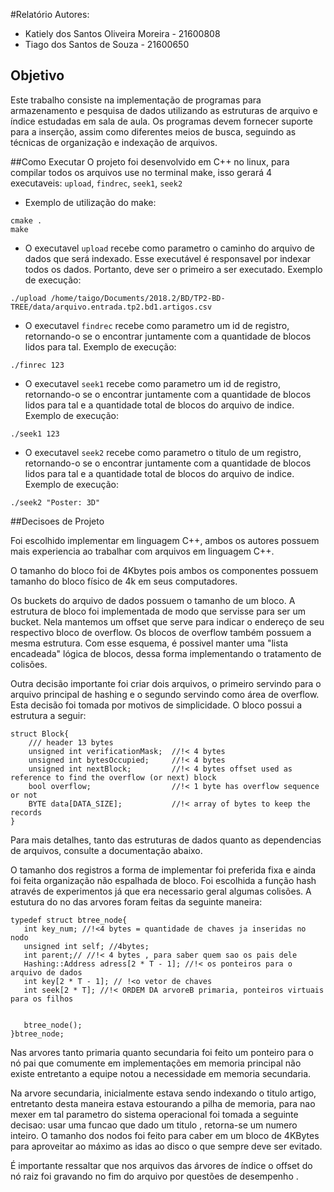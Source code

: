 #Relatório
Autores:
 * Katiely dos Santos Oliveira Moreira - 21600808
 * Tiago dos Santos de Souza - 21600650
## Objetivo
Este trabalho consiste na implementação de programas para armazenamento e pesquisa de dados utilizando as estruturas de arquivo e índice estudadas em sala de aula. Os programas devem fornecer suporte para a inserção, assim como diferentes meios de busca, seguindo as técnicas  de organização e indexação de arquivos.

##Como Executar
O projeto foi desenvolvido em C++ no linux, para compilar todos os arquivos use no terminal make, 
isso gerará 4 executaveis: `upload`, `findrec`, `seek1`, `seek2`

 * Exemplo de utilização do make:
 ```
 cmake .
 make
 ```

 * O executavel `upload` recebe como parametro o caminho do arquivo de dados que será indexado.
Esse executável é responsavel por indexar todos os dados. Portanto, deve ser o primeiro a ser executado. Exemplo de execução:
``` 
./upload /home/taigo/Documents/2018.2/BD/TP2-BD-TREE/data/arquivo.entrada.tp2.bd1.artigos.csv

```

 * O executavel `findrec` recebe como parametro um id de registro, retornando-o se o encontrar juntamente com a quantidade de blocos lidos para tal. Exemplo de execução:
``` 
./finrec 123

```

* O executavel `seek1` recebe como parametro um id de registro, retornando-o se o encontrar juntamente com a quantidade de blocos lidos para tal e a quantidade total de blocos do arquivo de indice. Exemplo de execução:
``` 
./seek1 123

```

* O executavel `seek2` recebe como parametro o titulo de um registro, retornando-o se o encontrar juntamente com a quantidade de blocos lidos para tal e a quantidade total de blocos do arquivo de indice. Exemplo de execução:
``` 
./seek2 "Poster: 3D"

```
 

##Decisoes de Projeto

Foi escolhido implementar em linguagem C++, ambos os autores possuem mais experiencia ao trabalhar com arquivos em linguagem C++.
 
O tamanho do bloco foi de 4Kbytes pois ambos os componentes possuem tamanho do bloco físico de 4k em seus computadores.

Os buckets do arquivo de dados possuem o tamanho de um bloco. A estrutura de bloco foi implementada de modo que servisse para ser um bucket.
Nela mantemos um offset que serve para indicar o endereço de seu respectivo bloco de overflow. Os blocos de overflow também possuem a mesma estrutura.
Com esse esquema, é possivel manter uma "lista encadeada" lógica de blocos, dessa forma implementando o tratamento de colisões.

Outra decisão importante foi criar dois arquivos, o primeiro servindo para o arquivo principal de hashing e o segundo servindo como área de overflow. Esta decisão foi tomada por motivos de simplicidade.
O bloco possui a estrutura a seguir:
```
struct Block{
    /// header 13 bytes
    unsigned int verificationMask;  //!< 4 bytes
    unsigned int bytesOccupied;     //!< 4 bytes
    unsigned int nextBlock;         //!< 4 bytes offset used as reference to find the overflow (or next) block
    bool overflow;                  //!< 1 byte has overflow sequence or not
    BYTE data[DATA_SIZE];           //!< array of bytes to keep the records
}
```

Para mais detalhes, tanto das estruturas de dados quanto as dependencias de arquivos, consulte a documentação abaixo.
 
O tamanho dos registros a forma de implementar foi preferida fixa e ainda foi feita organização não espalhada de bloco.
 Foi escolhida a função hash através de experimentos já que era necessario geral algumas colisões.
 A estutura do no das arvores foram feitas da seguinte maneira:
 ```
 typedef struct btree_node{
    int key_num; //!<4 bytes = quantidade de chaves ja inseridas no nodo
    unsigned int self; //4bytes;
    int parent;// //!< 4 bytes , para saber quem sao os pais dele
    Hashing::Address adress[2 * T - 1]; //!< os ponteiros para o arquivo de dados
    int key[2 * T - 1]; // !<o vetor de chaves 
    int seek[2 * T]; //!< ORDEM DA arvoreB primaria, ponteiros virtuais para os filhos


    btree_node();
}btree_node;
```
Nas arvores tanto primaria quanto secundaria foi feito um ponteiro para o nó pai que comumente em implementações em memoria principal não existe entretanto a equipe notou a necessidade em memoria secundaria.


 Na arvore secundaria, inicialmente estava sendo indexando o titulo artigo, entretanto desta maneira estava estourando a pilha de memoria, para nao mexer em tal parametro
 do sistema operacional foi tomada a seguinte decisao: usar uma funcao que dado um titulo , retorna-se um numero inteiro.
 O tamanho dos nodos foi feito para caber em um bloco de 4KBytes para aproveitar ao máximo as idas ao disco o que sempre deve ser evitado.
 
 É importante ressaltar que nos arquivos das árvores de índice o offset do nó raiz foi gravando no fim do arquivo por questões de desempenho .
 
 
 